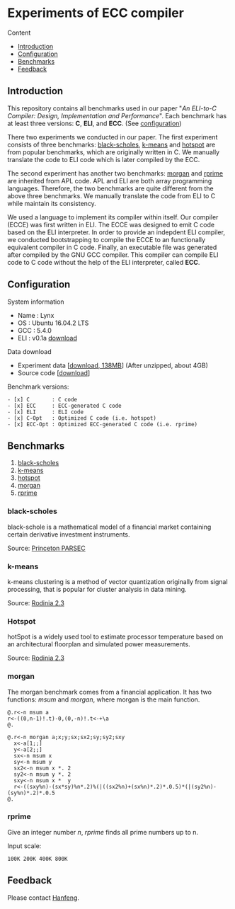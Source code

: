 # Experiments of ECC compiler

Content

- [Introduction](#introduction)
- [Configuration](#configuration)
- [Benchmarks](#benchmarks)
- [Feedback](#feedback)

## Introduction

This repository contains all benchmarks used in our paper "*An ELI-to-C
Compiler: Design, Implementation and Performance*". Each benchmark has at least
three versions: **C**, **ELI**, and **ECC**. (See [configuration](#configuration))

There two experiments we conducted in our paper.  The first experiment consists of
three benchmarks: [black-scholes](#black-scholes), [k-means](#k-means) and
[hotspot](#hotspot) are from popular benchmarks, which are originally written
in C.  We manually translate the code to ELI code which is later compiled by
the ECC.

The second experiment has another two benchmarks: [morgan](#morgan) and
[rprime](#rprime) are inherited from APL code.  APL and ELI are both array
programming languages.  Therefore, the two benchmarks are quite different from
the above three benchmarks.  We manually translate the code from ELI to C while
maintain its consistency.

We used a language to implement its compiler within itself.  Our compiler
(ECCE) was first written in ELI.  The ECCE was designed to emit C code based on
the ELI interpreter. In order to provide an indepdent ELI compiler, we
conducted bootstrapping to compile the ECCE to an functionally equivalent
compiler in C code.  Finally, an executable file was generated after compiled
by the GNU GCC compiler.  This compiler can compile ELI code to C code
without the help of the ELI interpreter, called **ECC**.

## Configuration

System information

- Name : Lynx
- OS   : Ubuntu 16.04.2 LTS
- GCC  : 5.4.0
- ELI  : v0.1a [download](http://fastarray.appspot.com/eli_linux_0.1a.tar.gz)

Data download

- Experiment data [[download, 138MB](http://www.sable.mcgill.ca/~hanfeng.c/array17/experiment-data.tar.gz)] (After unzipped, about 4GB)
- Source code [[download](/releases/latest)]

Benchmark versions:

    - [x] C       : C code
    - [x] ECC     : ECC-generated C code
    - [x] ELI     : ELI code
    - [x] C-Opt   : Optimized C code (i.e. hotspot)
    - [x] ECC-Opt : Optimized ECC-generated C code (i.e. rprime)

## Benchmarks

1. [black-scholes](#black-scholes)
2. [k-means](#k-means)
3. [hotspot](#hotspot)
4. [morgan](#morgan)
5. [rprime](#rprime)

### black-scholes

black-schole is a mathematical model of a financial market containing certain
derivative investment instruments.

Source: [Princeton PARSEC](http://parsec.cs.princeton.edu/download.htm)


### k-means

k-means clustering is a method of vector quantization originally from signal
processing, that is popular for cluster analysis in data mining.

Source: [Rodinia 2.3](http://lava.cs.virginia.edu/Rodinia/)


### Hotspot

hotSpot is a widely used tool to estimate processor temperature based on an
architectural floorplan and simulated power measurements.

Source: [Rodinia 2.3](http://lava.cs.virginia.edu/Rodinia/)


### morgan

The morgan benchmark comes from a financial application.  It has two functions:
*msum* and *morgan*, where morgan is the main function.


    @.r<-n msum a
    r<-((0,n-1)!.t)-0,(0,-n)!.t<-+\a
    @.

    @.r<-n morgan a;x;y;sx;sx2;sy;sy2;sxy
      x<-a[1;;]
      y<-a[2;;]
      sx<-n msum x
      sy<-n msum y
      sx2<-n msum x *. 2
      sy2<-n msum y *. 2
      sxy<-n msum x *  y
      r<-((sxy%n)-(sx*sy)%n*.2)%(|((sx2%n)+(sx%n)*.2)*.0.5)*(|(sy2%n)-(sy%n)*.2)*.0.5
    @.


### rprime

Give an integer number *n*, *rprime* finds all prime numbers up to n.

Input scale:

    100K 200K 400K 800K

## Feedback

Please contact [Hanfeng](mailto:hanfeng.chen@mail.mcgill.ca).

